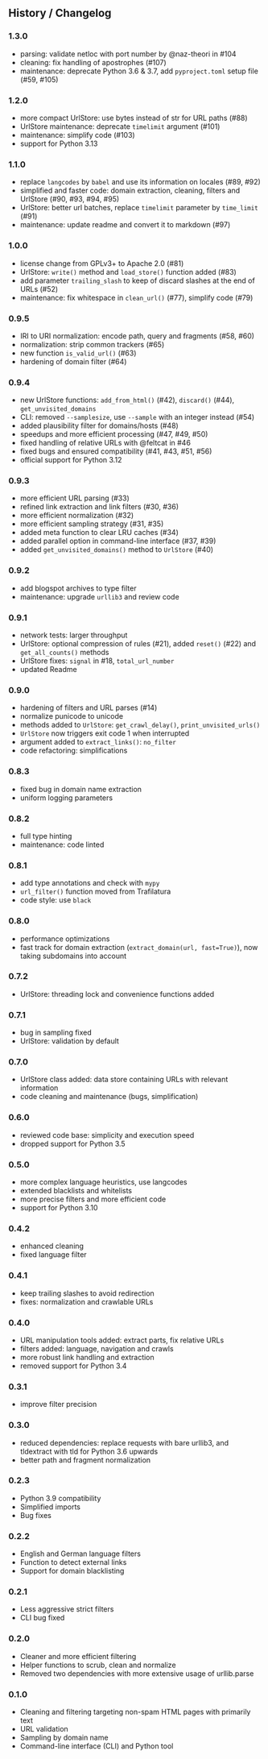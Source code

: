 ## History / Changelog


### 1.3.0

- parsing: validate netloc with port number by @naz-theori in #104
- cleaning: fix handling of apostrophes (#107)
- maintenance: deprecate Python 3.6 & 3.7, add `pyproject.toml` setup file (#59, #105)


### 1.2.0

- more compact UrlStore: use bytes instead of str for URL paths (#88)
- UrlStore maintenance: deprecate `timelimit` argument (#101)
- maintenance: simplify code (#103)
- support for Python 3.13


### 1.1.0

- replace `langcodes` by `babel` and use its information on locales (#89, #92)
- simplified and faster code: domain extraction, cleaning, filters and UrlStore (#90, #93, #94, #95)
- UrlStore: better url batches, replace `timelimit` parameter by `time_limit` (#91)
- maintenance: update readme and convert it to markdown (#97)


### 1.0.0

- license change from GPLv3+ to Apache 2.0 (#81)
- UrlStore: `write()` method and `load_store()` function added (#83)
- add parameter `trailing_slash` to keep of discard slashes at the end of URLs (#52)
- maintenance: fix whitespace in `clean_url()` (#77), simplify code (#79)


### 0.9.5

- IRI to URI normalization: encode path, query and fragments (#58, #60)
- normalization: strip common trackers (#65)
- new function `is_valid_url()` (#63)
- hardening of domain filter (#64)


### 0.9.4

- new UrlStore functions: `add_from_html()` (#42), `discard()` (#44), `get_unvisited_domains`
- CLI: removed `--samplesize`, use `--sample` with an integer instead (#54)
- added plausibility filter for domains/hosts (#48)
- speedups and more efficient processing (#47, #49, #50)
- fixed handling of relative URLs with @feltcat in #46
- fixed bugs and ensured compatibility (#41, #43, #51, #56)
- official support for Python 3.12


### 0.9.3

- more efficient URL parsing (#33)
- refined link extraction and link filters (#30, #36)
- more efficient normalization (#32)
- more efficient sampling strategy (#31, #35)
- added meta function to clear LRU caches (#34)
- added parallel option in command-line interface (#37, #39)
- added ``get_unvisited_domains()`` method to ``UrlStore`` (#40)


### 0.9.2

- add blogspot archives to type filter
- maintenance: upgrade ``urllib3`` and review code


### 0.9.1

- network tests: larger throughput
- UrlStore: optional compression of rules (#21), added `reset()` (#22) and `get_all_counts()` methods
- UrlStore fixes: `signal` in #18, `total_url_number`
- updated Readme


### 0.9.0

- hardening of filters and URL parses (#14)
- normalize punicode to unicode
- methods added to `UrlStore`: `get_crawl_delay()`, `print_unvisited_urls()`
- `UrlStore` now triggers exit code 1 when interrupted
- argument added to `extract_links()`: `no_filter`
- code refactoring: simplifications


### 0.8.3

- fixed bug in domain name extraction
- uniform logging parameters


### 0.8.2

- full type hinting
- maintenance: code linted


### 0.8.1

- add type annotations and check with `mypy`
- `url_filter()` function moved from Trafilatura
- code style: use `black`


### 0.8.0

- performance optimizations
- fast track for domain extraction (`extract_domain(url, fast=True)`), now taking subdomains into account


### 0.7.2

- UrlStore: threading lock and convenience functions added


### 0.7.1

- bug in sampling fixed
- UrlStore: validation by default


### 0.7.0

- UrlStore class added: data store containing URLs with relevant information
- code cleaning and maintenance (bugs, simplification)


### 0.6.0

- reviewed code base: simplicity and execution speed
- dropped support for Python 3.5


### 0.5.0

- more complex language heuristics, use langcodes
- extended blacklists and whitelists
- more precise filters and more efficient code
- support for Python 3.10


### 0.4.2

- enhanced cleaning
- fixed language filter


### 0.4.1

- keep trailing slashes to avoid redirection
- fixes: normalization and crawlable URLs


### 0.4.0

- URL manipulation tools added: extract parts, fix relative URLs
- filters added: language, navigation and crawls
- more robust link handling and extraction
- removed support for Python 3.4


### 0.3.1

- improve filter precision


### 0.3.0

- reduced dependencies: replace requests with bare urllib3, and tldextract with tld for Python 3.6 upwards
- better path and fragment normalization


### 0.2.3

- Python 3.9 compatibility
- Simplified imports
- Bug fixes


### 0.2.2

- English and German language filters
- Function to detect external links
- Support for domain blacklisting 


### 0.2.1

- Less aggressive strict filters
- CLI bug fixed


### 0.2.0

- Cleaner and more efficient filtering
- Helper functions to scrub, clean and normalize
- Removed two dependencies with more extensive usage of urllib.parse


### 0.1.0

- Cleaning and filtering targeting non-spam HTML pages with primarily text
- URL validation
- Sampling by domain name
- Command-line interface (CLI) and Python tool
